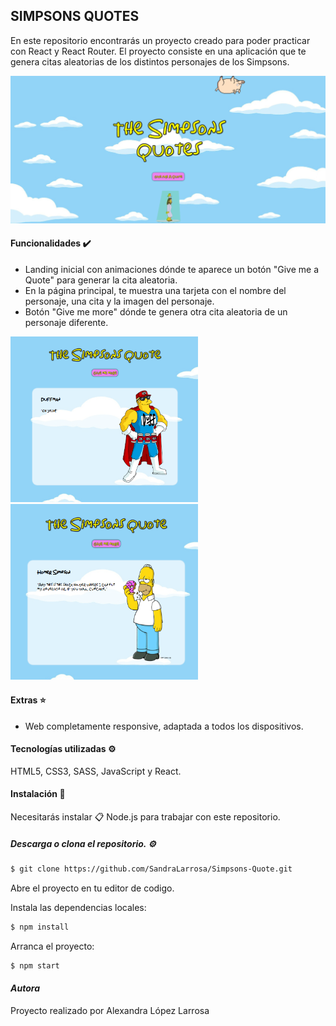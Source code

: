 ## SIMPSONS QUOTES
En este repositorio encontrarás un proyecto creado para poder practicar con React y React Router. 
El proyecto consiste en una aplicación que te genera citas aleatorias de los distintos personajes de los Simpsons.

![Landing](https://github.com/SandraLarrosa/Simpsons-Quote/blob/master/src/images/LANDING.png)


#### Funcionalidades ✔️
- Landing inicial con animaciones dónde te aparece un botón "Give me a Quote" para generar la cita aleatoria.
- En la página principal, te muestra una tarjeta con el nombre del personaje, una cita y la imagen del personaje.
- Botón "Give me more" dónde te genera otra cita aleatoria de un personaje diferente.

<img src="https://github.com/SandraLarrosa/Simpsons-Quote/blob/master/src/images/quote--duffman.png" width="300" display="inline-block">
<img src="https://github.com/SandraLarrosa/Simpsons-Quote/blob/master/src/images/quote--homer.png" width="300" display="inline-block">


#### Extras ⭐
- Web completamente responsive, adaptada a todos los dispositivos.


#### Tecnologías utilizadas ⚙️
HTML5, CSS3, SASS, JavaScript y React.

#### Instalación 🔧
Necesitarás instalar 📋 Node.js para trabajar con este repositorio.

##### Descarga o clona el repositorio. ⚙️
```bash 
$ git clone https://github.com/SandraLarrosa/Simpsons-Quote.git
```
Abre el proyecto en tu editor de codigo.

Instala las dependencias locales:
```bash
$ npm install
```
Arranca el proyecto:
```bash
$ npm start
```


#### *Autora*
Proyecto realizado por Alexandra López Larrosa
